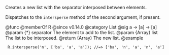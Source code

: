 Creates a new list with the separator interposed between elements.

Dispatches to the `intersperse` method of the second argument, if present.

@func
@memberOf R
@since v0.14.0
@category List
@sig a -> [a] -> [a]
@param {*} separator The element to add to the list.
@param {Array} list The list to be interposed.
@return {Array} The new list.
@example

     R.intersperse('n', ['ba', 'a', 'a']); //=> ['ba', 'n', 'a', 'n', 'a']
